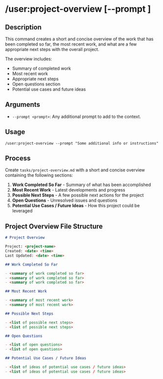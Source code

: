 # /user:project-overview [--prompt <prompt>]

## Description

This command creates a short and concise overview of the work that has been completed so far, the most recent work, and what are a few appropriate next steps with the overall project.

The overview includes:

- Summary of completed work
- Most recent work
- Appropriate next steps
- Open questions section
- Potential use cases and future ideas

## Arguments

- `--prompt <prompt>`: Any additional prompt to add to the context.

## Usage

```
/user:project-overview --prompt "Some additional info or instructions"
```

## Process

Create `tasks/project-overview.md` with a short and concise overview containing the following sections:

1. **Work Completed So Far** - Summary of what has been accomplished
2. **Most Recent Work** - Latest developments and progress
3. **Possible Next Steps** - A few possible next actions for the project
4. **Open Questions** - Unresolved issues and questions
5. **Potential Use Cases / Future Ideas** - How this project could be leveraged

## Project Overview File Structure

```md
# Project Overview

Project: <project-name>
Created: <date> <time>
Last Updated: <date> <time>

## Work Completed So Far

- <summary of work completed so far>
- <summary of work completed so far>
- <summary of work completed so far>

## Most Recent Work

- <summary of most recent work>
- <summary of most recent work>

## Possible Next Steps

- <list of possible next steps>
- <list of possible next steps>

## Open Questions

- <list of open questions>
- <list of open questions>

## Potential Use Cases / Future Ideas

- <list of ideas of potential use cases / future ideas>
- <list of ideas of potential use cases / future ideas>
```
